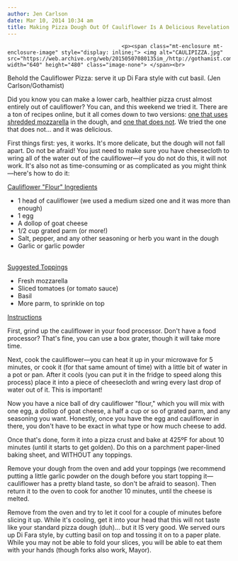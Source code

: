 ```yaml
---
author: Jen Carlson
date: Mar 10, 2014 10:34 am
title: Making Pizza Dough Out Of Cauliflower Is A Delicious Revelation
---
```


	
										<p><span class="mt-enclosure mt-enclosure-image" style="display: inline;"> <img alt="CAULIPIZZA.jpg" src="https://web.archive.org/web/20150507080135im_/http://gothamist.com/attachments/arts_jen/CAULIPIZZA.jpg" width="640" height="480" class="image-none"> </span><br>
<span class="photo_caption">Behold the Cauliflower Pizza: serve it up Di Fara style with cut basil. (Jen Carlson/Gothamist)</span></p>

<p>Did you know you can make a lower carb, healthier pizza crust almost entirely out of cauliflower? You can, and this weekend we tried it. There are a ton of recipes online, but it all comes down to two versions: <a href="https://web.archive.org/web/20150507080135/http://stickafork.net/2012/04/cauliflower-crust-pizza/">one that uses shredded mozzarella</a> in the dough, and <a href="https://web.archive.org/web/20150507080135/http://foodwishes.blogspot.com/2014/02/cauliflower-pizza-crust-dont-let-name.html">one that does not</a>. We tried the one that does not... and it was delicious. </p>

<p>First things first: yes, it works. It&apos;s more delicate, but the dough will not fall apart. Do not be afraid! You just need to make sure you have cheesecloth to wring all of the water out of the cauliflower&#x2014;if you do not do this, it will not work. It&apos;s also not as time-consuming or as complicated as you might think&#x2014;here&apos;s how to do it:</p>

<p><u>Cauliflower &quot;Flour&quot; Ingredients</u><br>
</p><ul><li>1 head of cauliflower (we used a medium sized one and it was more than enough)<br>
</li><li>1 egg<br>
</li><li>A dollop of goat cheese<br>
</li><li>1/2 cup grated parm (or more!)<br>
</li><li>Salt, pepper, and any other seasoning or herb you want in the dough<br>
</li><li>Garlic or garlic powder</li></ul><br>
<u>Suggested Toppings</u><br>
<ul><li>Fresh mozzarella<br>
</li><li>Sliced tomatoes (or tomato sauce)<br>
</li><li>Basil<br>
</li><li>More parm, to sprinkle on top</li></ul><p></p>

<p><u>Instructions</u></p>

<p>First, grind up the cauliflower in your food processor. Don&apos;t have a food processor? That&apos;s fine, you can use a box grater, though it will take more time. </p>

<p>Next, cook the cauliflower&#x2014;you can heat it up in your microwave for 5 minutes, or cook it (for that same amount of time) with a little bit of water in a pot or pan. After it cools (you can put it in the fridge to speed along this process) place it into a piece of cheesecloth and wring every last drop of water out of it. This is important!</p>

<p>Now you have a nice ball of dry cauliflower &quot;flour,&quot; which you will mix with one egg, a dollop of goat cheese, a half a cup or so of grated parm, and any seasoning you want. Honestly, once you have the egg and cauliflower in there, you don&apos;t have to be exact in what type or how much cheese to add. </p>

<p>Once that&apos;s done, form it into a pizza crust and bake at 425&#xBA;F for about 10 minutes (until it starts to get golden). Do this on a parchment paper-lined baking sheet, and WITHOUT any toppings. </p>

<p>Remove your dough from the oven and add your toppings (we recommend putting a little garlic powder on the dough before you start topping it&#x2014;cauliflower has a pretty bland taste, so don&apos;t be afraid to season). Then return it to the oven to cook for another 10 minutes, until the cheese is melted.</p>

<p>Remove from the oven and try to let it cool for a couple of minutes before slicing it up. While it&apos;s cooling, get it into your head that this will not taste like your standard pizza dough (duh)... but it IS very good. We served ours up Di Fara style, by cutting basil on top and tossing it on to a paper plate. While you may not be able to fold your slices, you will be able to eat them with your hands (though forks also work, Mayor). </p>					
										
									
				